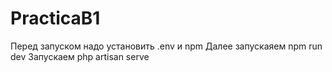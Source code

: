 # PracticaB1

Перед запуском надо установить .env и npm
Далее запускаяем npm run dev
Запускаем php artisan serve
